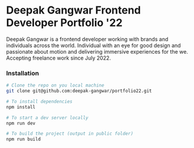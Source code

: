 # Deepak Gangwar Frontend Developer Portfolio '22

Deepak Gangwar is a frontend developer working with brands and individuals across the world. Individual with an eye for good design and passionate about motion and delivering immersive experiences for the we. Accepting freelance work since July 2022.

### Installation

```bash
# Clone the repo on you local machine
git clone git@github.com:deepak-gangwar/portfolio22.git

# To install dependencies
npm install

# To start a dev server locally
npm run dev

# To build the project (output in public folder)
npm run build
```
